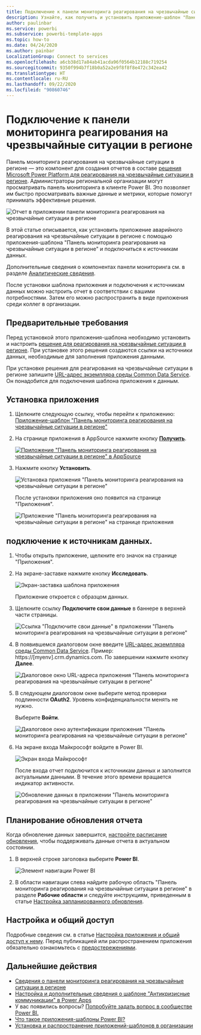 ```yaml
---
title: Подключение к панели мониторинга реагирования на чрезвычайные ситуации в регионе
description: Узнайте, как получить и установить приложение-шаблон "Панель поддержки принятия решений по реагированию на чрезвычайные ситуации в регионах в связи с COVID-19" и как подключиться к данным
author: paulinbar
ms.service: powerbi
ms.subservice: powerbi-template-apps
ms.topic: how-to
ms.date: 04/24/2020
ms.author: painbar
LocalizationGroup: Connect to services
ms.openlocfilehash: a6cb38d17a84ab41acda96f0564b12188c719254
ms.sourcegitcommit: 9350f994b7f18b0a52a2e9f8f8f8e472c342ea42
ms.translationtype: HT
ms.contentlocale: ru-RU
ms.lasthandoff: 09/22/2020
ms.locfileid: "90860746"
---
```

# <a name="connect-to-the-regional-emergency-response-dashboard"></a>Подключение к панели мониторинга реагирования на чрезвычайные ситуации в регионе
Панель мониторинга реагирования на чрезвычайные ситуации в регионе — это компонент для создания отчетов в составе [решения Microsoft Power Platform для реагирования на чрезвычайные ситуации в регионе](/powerapps/sample-apps/regional-emergency-response/overview). Администраторы региональной организации могут просматривать панель мониторинга в клиенте Power BI. Это позволяет им быстро просматривать важные данные и метрики, которые помогут принимать эффективные решения.

![Отчет в приложении панели мониторинга реагирования на чрезвычайные ситуации в регионе](media/service-connect-to-regional-emergency-response/service-regional-emergency-response-app-report.png)

В этой статье описывается, как установить приложение аварийного реагирования на чрезвычайные ситуации в регионе с помощью приложения-шаблона "Панель мониторинга реагирования на чрезвычайные ситуации в регионе" и подключиться к источникам данных.

Дополнительные сведения о компонентах панели мониторинга см. в разделе [Аналитические сведения](/powerapps/sample-apps/regional-emergency-response/portals-admin-reporting#get-insights).

После установки шаблона приложения и подключения к источникам данных можно настроить отчет в соответствии с вашими потребностями. Затем его можно распространить в виде приложения среди коллег в организации.

## <a name="prerequisites"></a>Предварительные требования

Перед установкой этого приложения-шаблона необходимо установить и настроить [решение для реагирования на чрезвычайные ситуации в регионе](/powerapps/sample-apps/regional-emergency-response/deploy). При установке этого решения создаются ссылки на источники данных, необходимые для заполнения приложения данными.

При установке решения для реагирования на чрезвычайные ситуации в регионе запишите [URL-адрес экземпляра среды Common Data Service](/powerapps/sample-apps/regional-emergency-response/deploy#step-5-configure-and-publish-power-bi-dashboard). Он понадобится для подключения шаблона приложения к данным.

## <a name="install-the-app"></a>Установка приложения

1. Щелкните следующую ссылку, чтобы перейти к приложению: [Приложение-шаблон "Панель мониторинга реагирования на чрезвычайные ситуации в регионе"](https://appsource.microsoft.com/product/power-bi/powerapps_cxo.regional_response)

1. На странице приложения в AppSource нажмите кнопку [**Получить**](https://appsource.microsoft.com/product/power-bi/powerapps_cxo.regional_response).

    [![Приложение "Панель мониторинга реагирования на чрезвычайные ситуации в регионе" в AppSource](media/service-connect-to-regional-emergency-response/service-regional-emergency-response-app-appsource-get-it-now.png)](https://appsource.microsoft.com/product/power-bi/powerapps_cxo.regional_response)

1. Нажмите кнопку **Установить**. 

    ![Установка приложения "Панель мониторинга реагирования на чрезвычайные ситуации в регионе"](media/service-connect-to-regional-emergency-response/service-regional-emergency-response-select-install.png)

    После установки приложения оно появится на странице "Приложения".

   ![Приложение "Панель мониторинга реагирования на чрезвычайные ситуации в регионе" на странице приложения](media/service-connect-to-regional-emergency-response/service-regional-emergency-response-app-apps-page-icon.png)

## <a name="connect-to-data-sources"></a>подключение к источникам данных.

1. Чтобы открыть приложение, щелкните его значок на странице "Приложения".

1. На экране-заставке нажмите кнопку **Исследовать**.

   ![Экран-заставка шаблона приложения](media/service-connect-to-regional-emergency-response/service-regional-emergency-response-app-splash-screen.png)

   Приложение откроется с образцом данных.

1. Щелкните ссылку **Подключите свои данные** в баннере в верхней части страницы.

   ![Ссылка "Подключите свои данные" в приложении "Панель мониторинга реагирования на чрезвычайные ситуации в регионе"](media/service-connect-to-regional-emergency-response/service-regional-emergency-response-app-connect-data.png)

1. В появившемся диалоговом окне введите [URL-адрес экземпляра среды Common Data Service](/powerapps/sample-apps/emergency-response/deploy-configure#publish-the-power-bi-dashboard). Пример: https://[myenv].crm.dynamics.com. По завершении нажмите кнопку **Далее**.

   ![Диалоговое окно URL-адреса приложения "Панель мониторинга реагирования на чрезвычайные ситуации в регионе"](media/service-connect-to-regional-emergency-response/service-regional-emergency-response-app-url-dialog.png)

1. В следующем диалоговом окне выберите метод проверки подлинности **OAuth2**. Уровень конфиденциальности менять не нужно.

   Выберите **Войти**.

   ![Диалоговое окно аутентификации приложения "Панель мониторинга реагирования на чрезвычайные ситуации в регионе"](media/service-connect-to-regional-emergency-response/service-regional-emergency-response-app-authentication-dialog.png)

1. На экране входа Майкрософт войдите в Power BI.

   ![Экран входа Майкрософт](media/service-connect-to-regional-emergency-response/service-regional-emergency-response-app-microsoft-login.png)

   После входа отчет подключится к источникам данных и заполнится актуальными данными. В течение этого времени вращается индикатор активности.

   ![Обновление данных в приложении "Панель мониторинга реагирования на чрезвычайные ситуации в регионе"](media/service-connect-to-regional-emergency-response/service-regional-emergency-response-app-refresh-monitor.png)

## <a name="schedule-report-refresh"></a>Планирование обновления отчета

Когда обновление данных завершится, [настройте расписание обновления](../connect-data/refresh-scheduled-refresh.md), чтобы поддерживать данные отчета в актуальном состоянии.

1. В верхней строке заголовка выберите **Power BI**.

   ![Элемент навигации Power BI](media/service-connect-to-regional-emergency-response/service-regional-emergency-response-app-powerbi-breadcrumb.png)

1. В области навигации слева найдите рабочую область "Панель мониторинга реагирования на чрезвычайные ситуации в регионе" в разделе **Рабочие области** и следуйте инструкциям, приведенным в статье [Настройка запланированного обновления](../connect-data/refresh-scheduled-refresh.md).

## <a name="customize-and-share"></a>Настройка и общий доступ

Подробные сведения см. в статье [Настройка приложения и общий доступ к нему](../connect-data/service-template-apps-install-distribute.md#customize-and-share-the-app). Перед публикацией или распространением приложения обязательно ознакомьтесь с [предостережениями](/powerapps/sample-apps/regional-emergency-response/overview#disclaimer).

## <a name="next-steps"></a>Дальнейшие действия
* [Сведения о панели мониторинга реагирования на чрезвычайные ситуации в регионе](/powerapps/sample-apps/regional-emergency-response/portals-admin-reporting#get-insights)
* [Настройка и дополнительные сведения о шаблоне "Антикризисные коммуникации" в Power Apps](/powerapps/maker/canvas-apps/sample-crisis-communication-app)
* У вас появились вопросы? [Попробуйте задать вопрос в сообществе Power BI.](https://community.powerbi.com/)
* [Что такое приложения-шаблоны Power BI?](../connect-data/service-template-apps-overview.md)
* [Установка и распространение приложений-шаблонов в организации](../connect-data/service-template-apps-install-distribute.md)
